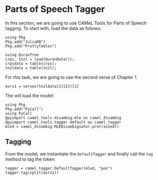 Parts of Speech Tagger
==============
In this section, we are going to use CAMeL Tools for Parts of Speech tagging. To start with, load the data as follows:
```@setup abc
using Pkg
Pkg.add("JuliaDB")
Pkg.add("PrettyTables")
```
```@repl abc
using QuranTree
crps, tnzl = load(QuranData());
crpsdata = table(crps);
tnzldata = table(tnzl);
```
For this task, we are going to use the second verse of Chapter 1.
```@repl abc
avrs1 = verses(tnzldata[1][2])[1]
```
The will load the model:
```@repl abc
using Pkg
Pkg.add("PyCall")
using PyCall
@pyimport camel_tools.disambig.mle as camel_disambig
@pyimport camel_tools.tagger.default as camel_tagger
mled = camel_disambig.MLEDisambiguator.pretrained()
```
## Tagging
From the model, we instantiate the `DefaultTagger` and finally call the `tag` method to tag the token:
```@repl abc
tagger = camel_tagger.DefaultTagger(mled, "pos")
tagger.tag(split(avrs1))
```